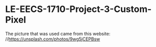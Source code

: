# LE-EECS-1710-Project-3-Custom-Pixel
The picture that was used came from this website:
//https://unsplash.com/photos/9wg5jCEPBsw
